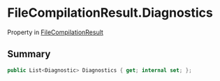 # FileCompilationResult.Diagnostics

Property in [FileCompilationResult](/docs/api/csharp/yarn.compiler.filecompilationresult.md)

## Summary



```csharp
public List<Diagnostic> Diagnostics { get; internal set; };
```


